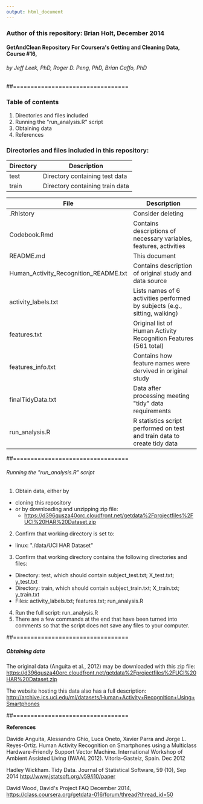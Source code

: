 ```yaml
---
output: html_document
---
```

### Author of this repository: Brian Holt, December 2014

#### GetAndClean Repository For Coursera's Getting and Cleaning Data, Course #16, 

###### by Jeff Leek, PhD, Roger D. Peng, PhD, Brian Caffo, PhD 

##=================================



### Table of contents

1. Directories and files included
2. Running the "run_analysis.R" script
3. Obtaining data
4. References

### Directories and files included in this repository:

Directory  |   Description
---|---
test|Directory containing test data
train|Directory containing train data


File     |   Description
---|---
.Rhistory|Consider deleting 
Codebook.Rmd|Contains descriptions of necessary variables, features, activities
README.md|This document
Human_Activity_Recognition_README.txt|Contains description of original study and data source
activity_labels.txt|Lists names of 6 activities performed by subjects (e.g., sitting, walking)
features.txt|Original list of Human Activity Recognition Features (561 total)
features_info.txt|Contains how feature names were dervived in original study
finalTidyData.txt|Data after processing meeting "tidy" data requirements
run_analysis.R|R statistics script performed on test and train data to create tidy data


##=================================

###### Running the "run_analysis.R" script

1. Obtain data, either by
  + cloning this repository
  + or by downloading and unzipping zip file:
    + https://d396qusza40orc.cloudfront.net/getdata%2Fprojectfiles%2FUCI%20HAR%20Dataset.zip 
2. Confirm that working directory is set to:
  + linux: "./data/UCI HAR Dataset"
3. Confirm that working directory contains the following directories and files:
  + Directory: test, which should contain subject_test.txt; X_test.txt; y_test.txt
  + Directory: train, which should contain subject_train.txt; X_train.txt; y_train.txt
  + Files: activity_labels.txt; features.txt; run_analysis.R
4. Run the full script: run_analysis.R
5. There are a few commands at the end that have been turned into comments so that the script does not save any files to your computer.

##=================================

##### Obtaining data


The original data (Anguita et al., 2012) may be downloaded with this zip file:
https://d396qusza40orc.cloudfront.net/getdata%2Fprojectfiles%2FUCI%20HAR%20Dataset.zip 

The website hosting this data also has a full description:
http://archive.ics.uci.edu/ml/datasets/Human+Activity+Recognition+Using+Smartphones




##=================================


**References**

Davide Anguita, Alessandro Ghio, Luca Oneto, Xavier Parra and Jorge L. Reyes-Ortiz. Human Activity Recognition on Smartphones using a Multiclass Hardware-Friendly Support Vector Machine. International Workshop of Ambient Assisted Living (IWAAL 2012). Vitoria-Gasteiz, Spain. Dec 2012

Hadley Wickham. Tidy Data. Journal of Statistical Software, 59 (10), Sep 2014 http://www.jstatsoft.org/v59/i10/paper

David Wood, David's Project FAQ December 2014, https://class.coursera.org/getdata-016/forum/thread?thread_id=50

